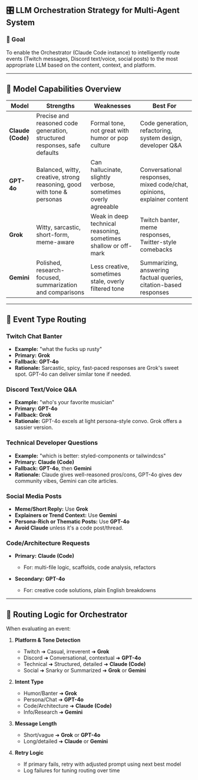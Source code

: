 ## 🎛️ LLM Orchestration Strategy for Multi-Agent System

### 🤖 Goal

To enable the Orchestrator (Claude Code instance) to intelligently route events (Twitch messages, Discord text/voice, social posts) to the most appropriate LLM based on the content, context, and platform.

---

## 🧠 Model Capabilities Overview

| Model             | Strengths                                                                 | Weaknesses                                                      | Best For                                                               |
| ----------------- | ------------------------------------------------------------------------- | --------------------------------------------------------------- | ---------------------------------------------------------------------- |
| **Claude (Code)** | Precise and reasoned code generation, structured responses, safe defaults | Formal tone, not great with humor or pop culture                | Code generation, refactoring, system design, developer Q\&A            |
| **GPT-4o**        | Balanced, witty, creative, strong reasoning, good with tone & personas    | Can hallucinate, slightly verbose, sometimes overly agreeable   | Conversational responses, mixed code/chat, opinions, explainer content |
| **Grok**          | Witty, sarcastic, short-form, meme-aware                                  | Weak in deep technical reasoning, sometimes shallow or off-mark | Twitch banter, meme responses, Twitter-style comebacks                 |
| **Gemini**        | Polished, research-focused, summarization and comparisons                 | Less creative, sometimes stale, overly filtered tone            | Summarizing, answering factual queries, citation-based responses       |

---

## 🎯 Event Type Routing

### Twitch Chat Banter

* **Example:** "what the fucks up rusty"
* **Primary:** **Grok**
* **Fallback:** **GPT-4o**
* **Rationale:** Sarcastic, spicy, fast-paced responses are Grok's sweet spot. GPT-4o can deliver similar tone if needed.

### Discord Text/Voice Q\&A

* **Example:** "who's your favorite musician"
* **Primary:** **GPT-4o**
* **Fallback:** **Grok**
* **Rationale:** GPT-4o excels at light persona-style convo. Grok offers a sassier version.

### Technical Developer Questions

* **Example:** "which is better: styled-components or tailwindcss"
* **Primary:** **Claude (Code)**
* **Fallback:** **GPT-4o**, then **Gemini**
* **Rationale:** Claude gives well-reasoned pros/cons, GPT-4o gives dev community vibes, Gemini can cite articles.

### Social Media Posts

* **Meme/Short Reply:** Use **Grok**
* **Explainers or Trend Context:** Use **Gemini**
* **Persona-Rich or Thematic Posts:** Use **GPT-4o**
* **Avoid Claude** unless it's a code post/thread.

### Code/Architecture Requests

* **Primary:** **Claude (Code)**

  * For: multi-file logic, scaffolds, code analysis, refactors
* **Secondary:** **GPT-4o**

  * For: creative code solutions, plain English breakdowns

---

## 🧭 Routing Logic for Orchestrator

When evaluating an event:

1. **Platform & Tone Detection**

   * Twitch ➜ Casual, irreverent ➜ **Grok**
   * Discord ➜ Conversational, contextual ➜ **GPT-4o**
   * Technical ➜ Structured, detailed ➜ **Claude (Code)**
   * Social ➜ Snarky or Summarized ➜ **Grok** or **Gemini**

2. **Intent Type**

   * Humor/Banter ➜ **Grok**
   * Persona/Chat ➜ **GPT-4o**
   * Code/Architecture ➜ **Claude (Code)**
   * Info/Research ➜ **Gemini**

3. **Message Length**

   * Short/vague ➜ **Grok** or **GPT-4o**
   * Long/detailed ➜ **Claude** or **Gemini**

4. **Retry Logic**

   * If primary fails, retry with adjusted prompt using next best model
   * Log failures for tuning routing over time


